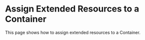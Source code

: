 # Assign Extended Resources to a Container
This page shows how to assign extended resources to a Container.

